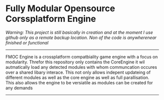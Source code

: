 Fully Modular Opensource Corssplatform Engine
=============
*Warning: This project is still basically in creation and at the moment I use github only as a remote backup location. Non of the code is anywherenear finished or functional*

* * *
FMOC Engine is a crossplatform compatbiality game engine with a focus on modularity. Threfor this repository only contains the CoreEngine it wil autmatically load any detected modules with whom communcation occures over a shared libary interace. This not only allows indepent updateing of different modules as well as the core engine as well as full parallisation. This also allows the engine to be versiatile as modules can be created for any demands
* * *
